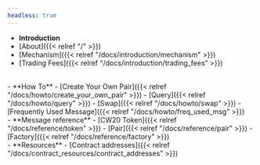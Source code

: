 ```yaml
---
headless: true
---
```


- **Introduction**
- [About]({{< relref "/" >}})
- [Mechanism]({{< relref "/docs/introduction/mechanism" >}})
- [Trading Fees]({{< relref "/docs/introduction/trading_fees" >}})
<br />
- **How To**
- [Create Your Own Pair]({{< relref "/docs/howto/create_your_own_pair" >}})
- [Query]({{< relref "/docs/howto/query" >}})
- [Swap]({{< relref "/docs/howto/swap" >}})
- [Frequently Used Message]({{< relref "/docs/howto/freq_used_msg" >}})
<br />
- **Message reference**
- [CW20 Token]({{< relref "/docs/reference/token" >}})
- [Pair]({{< relref "/docs/reference/pair" >}})
- [Factory]({{< relref "/docs/reference/factory" >}})
<br />
- **Resources**
- [Contract addresses]({{< relref "/docs/contract_resources/contract_addresses" >}})
<br />
<br />
<br />

